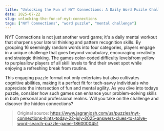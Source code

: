 ```yaml
---
title: "Unlocking the Fun of NYT Connections: A Daily Word Puzzle Challenge"
date: 2025-07-22
slug: unlocking-the-fun-of-nyt-connections
tags: ["NYT Connections", "word puzzle", "mental challenge"]
---
```


NYT Connections is not just another word game; it's a daily mental workout that sharpens your lateral thinking and pattern recognition skills. By grouping 16 seemingly random words into four categories, players engage in a unique challenge that goes beyond vocabulary, encouraging creativity and strategic thinking. The games color-coded difficulty levelsfrom yellow to purpleallow players of all skill levels to find their sweet spot while enjoying a refreshing break from routine.

This engaging puzzle format not only entertains but also cultivates cognitive abilities, making it a perfect fit for tech-savvy individuals who appreciate the intersection of fun and mental agility. As you dive into todays puzzle, consider how such games can enhance your problem-solving skills in both personal and professional realms. Will you take on the challenge and discover the hidden connections?
> Original source: https://www.jagranjosh.com/us/puzzles/nyt-connections-hints-today-22-july-2025-answers-clues-to-solve-word-search-puzzle-game-1860000451